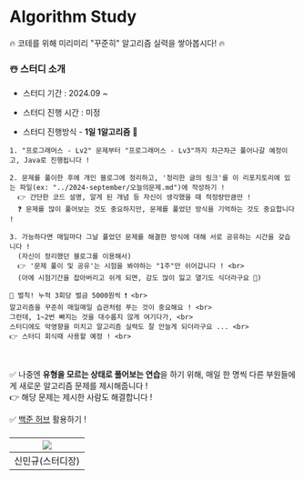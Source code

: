# Algorithm Study

🔥 코테를 위해 미리미리 "꾸준히" 알고리즘 실력을 쌓아봅시다! 🔥

### ☃️ 스터디 소개

* 스터디 기간 : 2024.09 ~

* 스터디 진행 시간 : 미정

* 스터디 진행방식 - **1일 1알고리즘** 🥇

```
1. "프로그래머스 - Lv2" 문제부터 "프로그래머스 - Lv3"까지 차근차근 풀어나갈 예정이고, Java로 진행됩니다 !

2. 문제를 풀이한 후에 개인 블로그에 정리하고, '정리한 글의 링크'를 이 리포지토리에 있는 파일(ex: "../2024-september/오늘의문제.md")에 작성하기 !
  👉 간단한 코드 설명, 알게 된 개념 등 자신이 생각했을 때 적정량만큼만 !
  ❓ 문제를 많이 풀어보는 것도 중요하지만, 문제를 풀었던 방식을 기억하는 것도 중요합니다 !

3. 가능하다면 매일마다 그날 풀었던 문제를 해결한 방식에 대해 서로 공유하는 시간을 갖습니다 !
  (자신이 정리했던 블로그를 이용해서)
  👉 '문제 풀이 및 공유'는 시험을 봐야하는 "1주"만 쉬어갑니다 ! <br>
  (아에 시험기간을 잡아버리고 쉬게 되면, 감도 많이 잃고 열기도 식더라구요 🥲)
```


    📣 벌칙! 누적 3회당 벌금 5000원씩 ❗ <br>
    알고리즘을 꾸준히 매일매일 습관처럼 푸는 것이 중요해요 ! <br>
    그런데, 1~2번 빠지는 것을 대수롭지 않게 여기다가, <br>
    스터디에도 악영향을 미치고 알고리즘 실력도 잘 안늘게 되더라구요 ... <br>
    👉 스터디 회식때 사용할 예정 ! <br>
      
<br>

✅ 나중엔 **유형을 모르는 상태로 풀어보는 연습**을 하기 위해, 매일 한 명씩 다른 부원들에게 새로운 알고리즘 문제를 제시해줍니다 ! <br>
👉 해당 문제는 제시한 사람도 해결합니다 ! <br>
      
✅ [백준 허브](https://chromewebstore.google.com/detail/%EB%B0%B1%EC%A4%80%ED%97%88%EB%B8%8Cbaekjoonhub/ccammcjdkpgjmcpijpahlehmapgmphmk?hl=ko) 활용하기 ! <br>

### 
| [<img src="https://github.com/UykM.png">](https://github.com/UykM) |
|:---:|
신민규(스터디장)|

